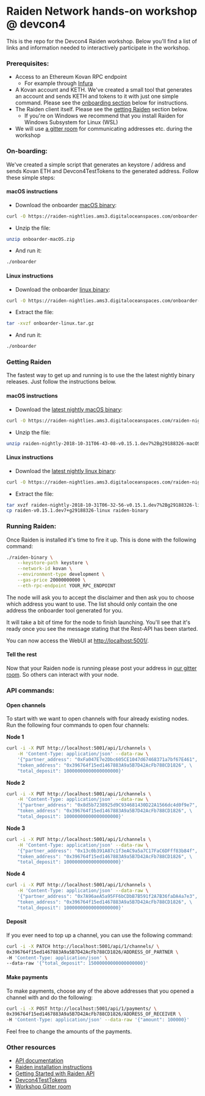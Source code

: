 # Raiden Network hands-on workshop @ devcon4

This is the repo for the Devcon4 Raiden workshop.
Below you'll find a list of links and information needed to interactively participate in the workshop.

### Prerequisites:
- Access to an Ethereum Kovan RPC endpoint
    - For example through [Infura](https://infura.io/login)
- A Kovan account and KETH. We've created a small tool that generates an account and sends KETH and tokens to it with just one simple command. Please see the [onboarding section](#on-boarding) below for instructions.
- The Raiden client itself. Please see the [getting Raiden](#getting-raiden) section below.
  - If you're on Windows we recommend that you install Raiden for Windows Subsystem for Linux (WSL)
- We will use [a gitter room](https://gitter.im/raiden-network/devcon4-workshop) for communicating addresses etc. during the workshop

### On-boarding:
We've created a simple script that generates an keystore / address and sends Kovan ETH and Devcon4TestTokens to the generated address. Follow these simple steps:

#### macOS instructions
- Download the onboarder [macOS binary](https://raiden-nightlies.ams3.digitaloceanspaces.com/onboarder-macOS.zip):
```sh
curl -O https://raiden-nightlies.ams3.digitaloceanspaces.com/onboarder-macOS.zip
```
- Unzip the file:
```sh
unzip onboarder-macOS.zip
```
- And run it:
```sh
./onboarder
```

#### Linux instructions
- Download the onboarder [linux binary](https://raiden-nightlies.ams3.digitaloceanspaces.com/onboarder-linux.tar.gz):
```sh
curl -O https://raiden-nightlies.ams3.digitaloceanspaces.com/onboarder-linux.tar.gz
```
- Extract the file:
```sh
tar -xvzf onboarder-linux.tar.gz
```
- And run it:
```sh
./onboarder
```

### Getting Raiden
The fastest way to get up and running is to use the the latest nightly binary releases. Just follow the instructions below.

#### macOS instructions
- Download the [latest nightly macOS binary](https://raiden-nightlies.ams3.digitaloceanspaces.com/raiden-nightly-2018-10-31T06-43-08-v0.15.1.dev7%2Bg29188326-macOS.zip):
```sh
curl -O https://raiden-nightlies.ams3.digitaloceanspaces.com/raiden-nightly-2018-10-31T06-43-08-v0.15.1.dev7%2Bg29188326-macOS.zip
```
- Unzip the file:
```sh
unzip raiden-nightly-2018-10-31T06-43-08-v0.15.1.dev7%2Bg29188326-macOS.zip
```

#### Linux instructions
- Download the [latest nightly linux binary](https://raiden-nightlies.ams3.digitaloceanspaces.com/raiden-nightly-2018-10-31T06-32-56-v0.15.1.dev7%2Bg29188326-linux.tar.gz):
```sh
curl -O https://raiden-nightlies.ams3.digitaloceanspaces.com/raiden-nightly-2018-10-31T06-32-56-v0.15.1.dev7%2Bg29188326-linux.tar.gz
```
- Extract the file:
```sh
tar xvzf raiden-nightly-2018-10-31T06-32-56-v0.15.1.dev7%2Bg29188326-linux.tar.gz
cp raiden-v0.15.1.dev7+g29188326-linux raiden-binary
```

### Running Raiden:
Once Raiden is installed it's time to fire it up. This is done with the following command:
```sh
./raiden-binary \
    --keystore-path keystore \
    --network-id kovan \
    --environment-type development \
    --gas-price 20000000000 \
    --eth-rpc-endpoint YOUR_RPC_ENDPOINT
```

The node will ask you to accept the disclaimer and then ask you to choose which address you want to use. The list should only contain the one address the onboarder tool generated for you.

It will take a bit of time for the node to finish launching.
You'll see that it's ready once you see the message stating that the Rest-API has been started.

You can now access the WebUI at [http://localhost:5001/](http://localhost:5001).

#### Tell the rest

Now that your Raiden node is running please post your address in [our gitter room](https://gitter.im/raiden-network/devcon4-workshop). So others can interact with your node.

### API commands:

#### Open channels
To start with we want to open channels with four already existing nodes. Run the following four commands to open four channels:

**Node 1**
```sh
curl -i -X PUT http://localhost:5001/api/1/channels \
    -H 'Content-Type: application/json' --data-raw \
    '{"partner_address": "0xFa047E7e2Dbc605CE1047d67468371a7bf67E461", \
    "token_address": "0x396764f15ed1467883A9a5B7D42AcFb788CD1826", \
    "total_deposit": 10000000000000000000}'
```

**Node 2**
```sh
curl -i -X PUT http://localhost:5001/api/1/channels \
    -H 'Content-Type: application/json' --data-raw \
    '{"partner_address": "0x8d5b7238925d9C934681430D22A1566dc4d0f9e7", \
    "token_address": "0x396764f15ed1467883A9a5B7D42AcFb788CD1826", \
    "total_deposit": 10000000000000000000}'
```

**Node 3**
```sh
curl -i -X PUT http://localhost:5001/api/1/channels \
    -H 'Content-Type: application/json' --data-raw \
    '{"partner_address": "0x13c0b391A87c1f3eAC9a5a7C17FaC6DFff83b84f", \
    "token_address": "0x396764f15ed1467883A9a5B7D42AcFb788CD1826", \
    "total_deposit": 10000000000000000000}'
```

**Node 4**
```sh
curl -i -X PUT http://localhost:5001/api/1/channels \
    -H 'Content-Type: application/json' --data-raw \
    '{"partner_address": "0x7A96aeA5a95FF6bCDbB7B591f2A7B36faDA4a7e3", \
    "token_address": "0x396764f15ed1467883A9a5B7D42AcFb788CD1826", \
    "total_deposit": 10000000000000000000}'
```

#### Deposit
If you ever need to top up a channel, you can use the following command:
```sh
curl -i -X PATCH http://localhost:5001/api/1/channels/ \
0x396764f15ed1467883A9a5B7D42AcFb788CD1826/ADDRESS_OF_PARTNER \
-H 'Content-Type: application/json' \
--data-raw '{"total_deposit": 15000000000000000000}'
```

#### Make payments
To make payments, choose any of the above addresses that you opened a channel with and do the following:
```sh
curl -i -X POST http://localhost:5001/api/1/payments/ \
0x396764f15ed1467883A9a5B7D42AcFb788CD1826/ADDRESS_OF_RECEIVER \
-H 'Content-Type: application/json' --data-raw '{"amount": 100000}'
```

Feel free to change the amounts of the payments.

### Other resources
- [API documentation](https://raiden-network.readthedocs.io/en/latest/rest_api.html)
- [Raiden installation instructions](https://raiden-network.readthedocs.io/en/latest/overview_and_guide.html#installation)
- [Getting Started with Raiden API](https://raiden-network.readthedocs.io/en/latest/api_walkthrough.html)
- [Devcon4TestTokens](https://kovan.etherscan.io/address/0x396764f15ed1467883a9a5b7d42acfb788cd1826#code)
- [Workshop Gitter room](https://gitter.im/raiden-network/devcon4-workshop)
